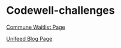# Codewell-challenges

[Commune Waitlist Page](https://www.codewell.cc/challenges/608d9565747bad001532bd64)

[Unifeed Blog Page](https://www.codewell.cc/challenges/608d9d5c747bad001532bd7c)

